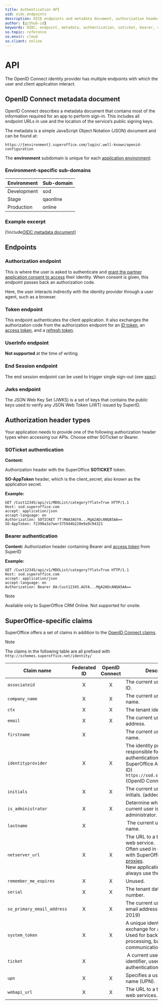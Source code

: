 ```yaml
---
title: Authentication API
uid: oidc_endpoints
description: OICD endpoints and metadata document, authorization header types, SuperOffice-specific claims
author: {github-id}
keywords: OIDC, endpoint, metadata, authentication, soticket, bearer, claims
so.topic: reference
so.envir: cloud
so.client: online
---
```


# API

The OpenID Connect identity provider has multiple endpoints with which the user and client application interact.

## OpenID Connect metadata document

OpenID Connect describes a metadata document that contains most of the information required for an app to perform sign-in. This includes all endpoint URLs in use and the location of the service’s public signing keys.

The metadata is a simple JavaScript Object Notation (JSON) document and can be found at:

`https://{environment}.superoffice.com/login/.well-known/openid-configuration`

The **environment** subdomain is unique for each [application environment][1]:

### Environment-specific sub-domains

| Environment | Sub-domain |
|-------------|------------|
| Development | sod        |
| Stage       | qaonline   |
| Production  | online     |

### Example excerpt

[!include[OIDC metadata document](includes/oidc-metadata.md)]

## Endpoints

### Authorization endpoint

This is where the user is asked to authenticate and [grant the partner application consent to access][2] their identity. When consent is given, this endpoint passes back an authorization code.

Here, the user interacts indirectly with the identity provider through a user agent, such as a browser.

### Token endpoint

This endpoint authenticates the client application. It also exchanges the authorization code from the authorization endpoint for an [ID token][3], an [access token][4], and a [refresh token][5].

### UserInfo endpoint

**Not supported** at the time of writing.

### End Session endpoint

The end session endpoint can be used to trigger single sign-out (see [spec][6]).

### Jwks endpoint

The JSON Web Key Set (JWKS) is a set of keys that contains the public keys used to verify any JSON Web Token (JWT) issued by SuperID.

## Authorization header types

Your application needs to provide one of the following authorization header types when accessing our APIs. Choose either SOTicket or Bearer.

### SOTicket authentication

**Content:**

Authorization header with the SuperOffice **SOTICKET** token.

**SO-AppToken** header, which is the client_secret, also known as the application secret.

**Example:**

```http
GET /Cust12345/api/v1/MDOList/category?flat=True HTTP/1.1
Host: sod.superoffice.com
accept: application/json
accept-language: en
Authorization: SOTICKET 7T:MAA3AGYA...MgA2ADcANQA5AA==
SO-AppToken: f2398a3a7wer3759d4b220e9a9c94321
```

### Bearer authentication

**Content:** Authorization header containing Bearer and [access token][4] from SuperID

**Example:**

```http
GET /Cust12345/api/v1/MDOList/category?flat=True HTTP/1.1
Host: sod.superoffice.com
accept: application/json
accept-language: en
Authorization: Bearer 8A:Cust12345.AGYA...MgA2ADcANQA5AA==
```

> [!NOTE]
> Available only to SuperOffice CRM Online. Not supported for onsite.

## SuperOffice-specific claims

SuperOffice offers a set of claims in addition to the [OpenID Connect claims][3].

> [!NOTE]
> The claims in the following table are all prefixed with `http://schemes.superoffice.net/identity/`

| Claim name | Federated ID | OpenID Connect | Description |
|---|:-:|:-:|---|
| `associateid` | X | X | The current user's associate ID. |
| `company_name` | X | X | The current user's company name. |
| `ctx` | X | X | The tenant identifier. |
| `email` | X | X | The current user's email address. |
| `firstname` | X | | The current user's first name. |
| `identityprovider` | X | X | The identity provider responsible for authentication. Options:<br>SuperOffice AS (federated ID)<br>`https://sod.superoffice.com` (OpenID Connect) |
| `initials` | X | X | The current user's full name initials. (added June 2019) |
| `is_administrator` | X | X | Determine whether the current user is an administrator. |
| `lastname` | X | | The current user's last name. |
| `netserver_url` | X | X | The URL to a tenant SOAP web service.<br>Often used in conjunction with SuperOffice [.NET NuGet proxies][7].<br>New applications should always use the latest. |
| `remember_me_expires` | X | X | Unused. |
| `serial` | X | X | The tenant database serial number. |
| `so_primary_email_address` | X | X | The current user's primary email address. (added June 2019) |
| `system_token` | X | X | A unique identifier used to exchange for a system ticket.<br>Used for background processing, back-channel communications. |
| `ticket` | X | | A current user's unique identifier, used for authentication. |
| `upn` | X | X | Specifies a user principal name (UPN). |
| `webapi_url` | X | X | The URL to a tenant REST web services. |

<!-- Referenced links -->
[1]: ../../../../superoffice-docs/docs/apps/getting-started/app-envir.md
[2]: ../../../../superoffice-docs/docs/apps/provisioning/get-consent.md
[3]: index.md
[4]: ../tokens/access-token.md
[5]: ../tokens/refresh-token.md
[6]: https://openid.net/specs/openid-connect-session-1_0.html#RPLogout
[7]: https://www.nuget.org/packages/SuperOffice.NetServer.Services
